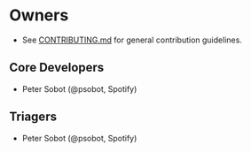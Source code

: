 # Owners

- See [CONTRIBUTING.md](CONTRIBUTING.md) for general contribution guidelines.

## Core Developers

- Peter Sobot (@psobot, Spotify)

## Triagers

- Peter Sobot (@psobot, Spotify)
